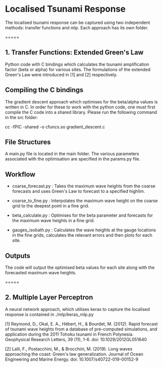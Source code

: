 # Localised Tsunami Response
The localised tsunami response can be captured using two independent methods: transfer functions and mlp.
Each approach has its own folder.

=====
## 1. Transfer Functions: Extended Green's Law

Python code with C bindings which calculates the tsunami amplification factor (beta or alpha)
for various sites. The formulations of the extended Green's Law were introduced in [1] and [2] respectively.

## Compiling the C bindings

The gradient descent approach which optimises for the beta/alpha values is written in C.
In order for these to work with the python code, one must first compile the C code
into a shared library. Please run the following command in the src folder:

cc -fPIC -shared -o cfuncs.so gradient_descent.c

## File Structures

A main.py file is located in the main folder.
The various parameters associated with the optimisation are specified in the params.py file.

## Workflow

- coarse_forecast.py : Takes the maximum wave heights from the coarse forecasts and uses
Green's Law to forecast to a specified highlim.

- coarse_to_fine.py : Interpolates the maximum wave height on the coarse grid to the
deepest point in a fine grid.

- beta_calculate.py : Optimises for the beta parameter and forecasts for the maximum
wave heights in a fine grid.

- gauges_isobath.py : Calculates the wave heights at the gauge locations in the fine grids,
calculates the relevant errors and then plots for each site.

## Outputs
The code will output the optimised beta values for each site along with the forecasted
maximum wave heights.

=====
## 2. Multiple Layer Perceptron

A neural network approach, which utilises keras to capture the localised response is contained in ./mlp/keras_mlp.py


[1] Reymond, D., Okal, E. A., Hébert, H., & Bourdet, M. (2012). Rapid forecast of tsunami wave heights from a database of pre-computed simulations, and application during the 2011 Tohoku tsunami in French Polynesia. Geophysical Research Letters, 39 (11), 1-6. doi: 10.1029/2012GL051640

[2] Lalli, F., Postacchini, M., & Brocchini, M. (2019). Long waves approaching the coast: Green's law generalization. Journal of Ocean Engineering and Marine Energy. doi: 10.1007/s40722-019-00152-9
